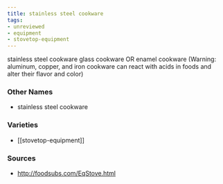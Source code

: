 ```yaml
---
title: stainless steel cookware
tags:
- unreviewed
- equipment
- stovetop-equipment
---
```

stainless steel cookware glass cookware OR enamel cookware (Warning: aluminum, copper, and iron cookware can react with acids in foods and alter their flavor and color)

### Other Names

* stainless steel cookware

### Varieties

* [[stovetop-equipment]]

### Sources
* http://foodsubs.com/EqStove.html

